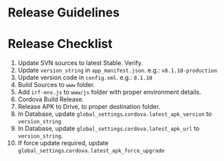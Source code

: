 
# Release Guidelines


# Release Checklist

1. Update SVN sources to latest Stable. Verify.
2. Update `version_string` in `app_manifest.json`. e.g.: `v8.1.10-production`
3. Update version code in `config.xml`. e.g.: `8.1.10`
2. Build Sources to `www` folder.
3. Add `irf-env.js` to `www/js` folder with proper environment details.
4. Cordova Build Release.
5. Release APK to Drive, to proper destination folder.
6. In Database, update `global_settings`.`cordova.latest_apk_version` to `version_string`
7. In Database, update `global_settings`.`cordova.latest_apk_url` to `version_string`.
8. If force update required, update `global_settings`.`cordova.latest_apk_force_upgrade`